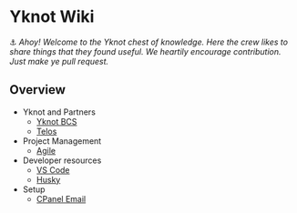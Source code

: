 # Yknot Wiki

⚓ _Ahoy! Welcome to the Yknot chest of knowledge. Here the crew likes to share things that they found useful. We heartily encourage contribution. Just make ye pull request._

## Overview

- Yknot and Partners
  - [Yknot BCS](about.md)
  - [Telos](telos.md)
- Project Management
  - [Agile](./agile/agile.md)
- Developer resources
  - [VS Code](./resources/vscode.md)
  - [Husky](./resources/husky/husky.md)
- Setup
  - [CPanel Email](./setup/cpanel-email/email.md)
